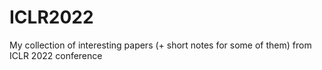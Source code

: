 # ICLR2022
My collection of interesting papers (+ short notes for some of them) from  ICLR 2022 conference
